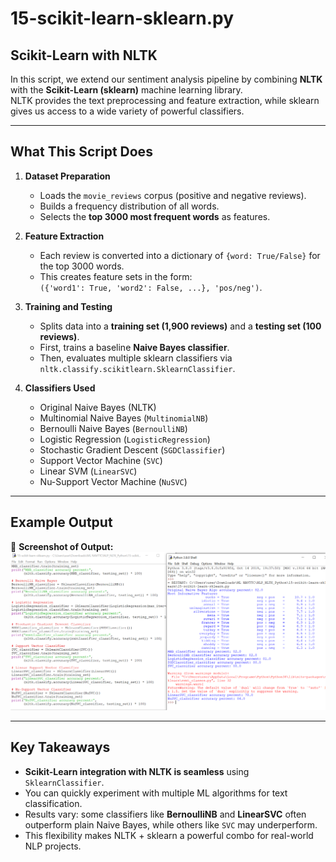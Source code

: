 # 15-scikit-learn-sklearn.py

## Scikit-Learn with NLTK

In this script, we extend our sentiment analysis pipeline by combining **NLTK** with the **Scikit-Learn (sklearn)** machine learning library.  
NLTK provides the text preprocessing and feature extraction, while sklearn gives us access to a wide variety of powerful classifiers.

---

## What This Script Does
1. **Dataset Preparation**  
   - Loads the `movie_reviews` corpus (positive and negative reviews).  
   - Builds a frequency distribution of all words.  
   - Selects the **top 3000 most frequent words** as features.  

2. **Feature Extraction**  
   - Each review is converted into a dictionary of `{word: True/False}` for the top 3000 words.  
   - This creates feature sets in the form:  
     `({'word1': True, 'word2': False, ...}, 'pos/neg')`.  

3. **Training and Testing**  
   - Splits data into a **training set (1,900 reviews)** and a **testing set (100 reviews)**.  
   - First, trains a baseline **Naive Bayes classifier**.  
   - Then, evaluates multiple sklearn classifiers via `nltk.classify.scikitlearn.SklearnClassifier`.  

4. **Classifiers Used**  
   - Original Naive Bayes (NLTK)  
   - Multinomial Naive Bayes (`MultinomialNB`)  
   - Bernoulli Naive Bayes (`BernoulliNB`)  
   - Logistic Regression (`LogisticRegression`)  
   - Stochastic Gradient Descent (`SGDClassifier`)  
   - Support Vector Machine (`SVC`)  
   - Linear SVM (`LinearSVC`)  
   - Nu-Support Vector Machine (`NuSVC`)  

---

## Example Output
📸 **Screenshot of Output:**  
![Example Output Screenshot](15-scikit-learn-sklearn.PNG)

---

## Key Takeaways
- **Scikit-Learn integration with NLTK is seamless** using `SklearnClassifier`.  
- You can quickly experiment with multiple ML algorithms for text classification.  
- Results vary: some classifiers like **BernoulliNB** and **LinearSVC** often outperform plain Naive Bayes, while others like `SVC` may underperform.  
- This flexibility makes NLTK + sklearn a powerful combo for real-world NLP projects.
